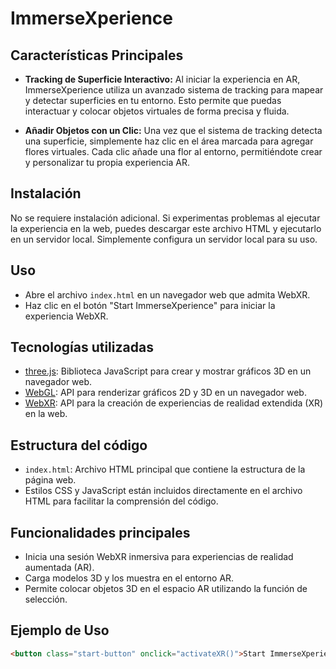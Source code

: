 # ImmerseXperience

## Características Principales
- **Tracking de Superficie Interactivo:** Al iniciar la experiencia en AR, ImmerseXperience utiliza un avanzado sistema de tracking para mapear y detectar superficies en tu entorno. Esto permite que puedas interactuar y colocar objetos virtuales de forma precisa y fluida.
  
- **Añadir Objetos con un Clic:** Una vez que el sistema de tracking detecta una superficie, simplemente haz clic en el área marcada para agregar flores virtuales. Cada clic añade una flor al entorno, permitiéndote crear y personalizar tu propia experiencia AR.

## Instalación
No se requiere instalación adicional. Si experimentas problemas al ejecutar la experiencia en la web, puedes descargar este archivo HTML y ejecutarlo en un servidor local. Simplemente configura un servidor local para su uso.

## Uso
- Abre el archivo `index.html` en un navegador web que admita WebXR.
- Haz clic en el botón "Start ImmerseXperience" para iniciar la experiencia WebXR.

## Tecnologías utilizadas
- [three.js](https://threejs.org/): Biblioteca JavaScript para crear y mostrar gráficos 3D en un navegador web.
- [WebGL](https://developer.mozilla.org/en-US/docs/Web/API/WebGL_API): API para renderizar gráficos 2D y 3D en un navegador web.
- [WebXR](https://developer.mozilla.org/en-US/docs/Web/API/WebXR_Device_API): API para la creación de experiencias de realidad extendida (XR) en la web.

## Estructura del código
- `index.html`: Archivo HTML principal que contiene la estructura de la página web.
- Estilos CSS y JavaScript están incluidos directamente en el archivo HTML para facilitar la comprensión del código.

## Funcionalidades principales
- Inicia una sesión WebXR inmersiva para experiencias de realidad aumentada (AR).
- Carga modelos 3D y los muestra en el entorno AR.
- Permite colocar objetos 3D en el espacio AR utilizando la función de selección.

## Ejemplo de Uso

```html
<button class="start-button" onclick="activateXR()">Start ImmerseXperience</button>
